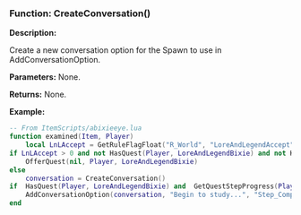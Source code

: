 ### Function: CreateConversation()

**Description:**

Create a new conversation option for the Spawn to use in AddConversationOption.

**Parameters:** None.

**Returns:** None.

**Example:**

```lua
-- From ItemScripts/abixieeye.lua
function examined(Item, Player)
    local LnLAccept = GetRuleFlagFloat("R_World", "LoreAndLegendAccept")
if LnLAccept > 0 and not HasQuest(Player, LoreAndLegendBixie) and not HasCompletedQuest(Player, LoreAndLegendBixie) then
    OfferQuest(nil, Player, LoreAndLegendBixie)
else
    conversation = CreateConversation()    
if  HasQuest(Player, LoreAndLegendBixie) and  GetQuestStepProgress(Player, LoreAndLegendBixie, 4)==0 then
    AddConversationOption(conversation, "Begin to study...", "Step_Complete")
end
```
